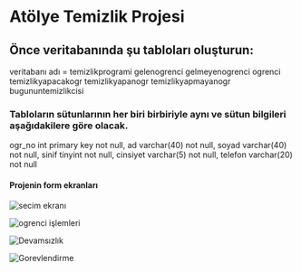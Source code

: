 # Atölye Temizlik Projesi
## Önce veritabanında şu tabloları oluşturun:
veritabanı adı = temizlikprogrami
gelenogrenci
gelmeyenogrenci
ogrenci
temizlikyapacakogr
temizlikyapanogr
temizlikyapmayanogr
bugununtemizlikcisi


### Tabloların sütunlarının her biri birbiriyle aynı ve sütun bilgileri aşağıdakilere göre olacak.
ogr_no int primary key not null,
ad varchar(40) not null,
soyad varchar(40) not null,
sinif tinyint not null,
cinsiyet varchar(5) not null,
telefon varchar(20) not null

#### Projenin form ekranları
![secim ekranı](https://github.com/user-attachments/assets/34ca6a3d-c82d-45c0-8409-da8f03067be0)


![ogrenci işlemleri](https://github.com/user-attachments/assets/9cd4afc7-6e78-4193-a964-5b10751cb2f1)


![Devamsızlık](https://github.com/user-attachments/assets/077eece2-1ff1-4dc2-b366-24822730b46e)


![Gorevlendirme](https://github.com/user-attachments/assets/6af0e08c-ccb6-4b43-915c-9724ecf356e2)




